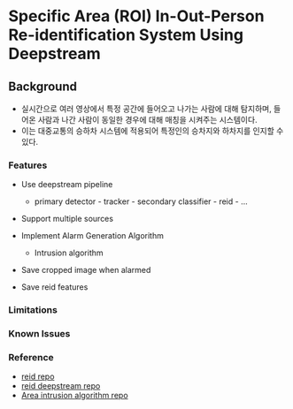 # Specific Area (ROI) In-Out-Person Re-identification System Using Deepstream

## Background
- 실시간으로 여러 영상에서 특정 공간에 들어오고 나가는 사람에 대해 탐지하며, 들어온 사람과 나간 사람이 동일한 경우에 대해 매칭을 시켜주는 시스템이다.
- 이는 대중교통의 승하차 시스템에 적용되어 특정인의 승차지와 하차지를 인지할 수 있다. 

### Features
- Use deepstream pipeline
    - primary detector - tracker - secondary classifier - reid - ...

- Support multiple sources

- Implement Alarm Generation Algorithm
    - Intrusion algorithm

- Save cropped image when alarmed

- Save reid features

### Limitations

### Known Issues

### Reference
- [reid repo](https://github.com/KaiyangZhou/deep-person-reid)
- [reid deepstream repo](https://github.com/ml6team/deepstream-python)
- [Area intrusion algorithm repo](https://github.com/yas-sim/object-tracking-line-crossing-area-intrusion)